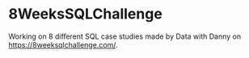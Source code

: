 # 8WeeksSQLChallenge
Working on 8 different SQL case studies made by Data with Danny on https://8weeksqlchallenge.com/.
